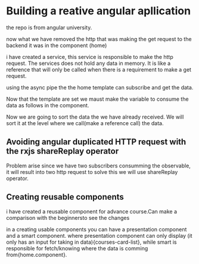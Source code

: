 # Building a reative angular apllication

the repo is from angular university.

now what we have removed the http that was making the get request to the backend it was in the component (home)

i have created a service, this service is responsible to make the http request. The services does not hold any data in memory. It is like a reference that will only be called when there is a requirement to make a get request.

using the async pipe the the home template can subscribe and get the data.

Now that the template are set we maust make the variable to consume the data as follows in the component.

Now we are going to sort the data the we have already received. We will sort it at the level where we call(make a reference call) the data.

## Avoiding angular duplicated HTTP request with the rxjs shareReplay operator

Problem arise since we have two subscribers consumming the observable, it will result into two http request to solve this we will use shareReplay operator.

## Creating reusable components

i have created a reusable component for advance course.Can make a comparison with the beginnersto see the changes

in a creating usable components you can have a presentation component and a smart component. where presentation component can only display (it only has an input for taking in data){courses-card-list}, while smart is responsible for fetch/knowing where the data is comming from{home.component}.
